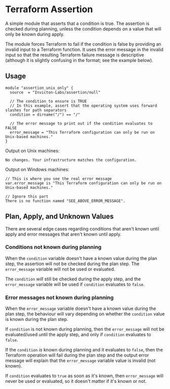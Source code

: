 # Terraform Assertion
A simple module that asserts that a condition is true. The assertion is checked during planning, unless the condition depends on a value that will only be known during apply.

The module forces Terraform to fail if the condition is false by providing an invalid input to a Terraform function. It uses the error message in the invalid input so that the resulting Terraform failure message is descriptive (although it is slightly confusing in the format; see the example below).

## Usage
```
module "assertion_unix_only" {
  source  = "Invicton-Labs/assertion/null"
  
  // The condition to ensure is TRUE
  // In this example, assert that the operating system uses forward slashes for path separators
  condition = dirname("/") == "/"
  
  // The error message to print out if the condition evaluates to FALSE
  error_message = "This Terraform configuration can only be run on Unix-based machines."
}
```

Output on Unix machines:
```
No changes. Your infrastructure matches the configuration.
```

Output on Windows machines:
```
// This is where you see the real error message
var.error_message is "This Terraform configuration can only be run on Unix-based machines."

// Ignore this part
There is no function named "SEE_ABOVE_ERROR_MESSAGE".
```

## Plan, Apply, and Unknown Values

There are several edge cases regarding conditions that aren't known until apply and error messages that aren't known until apply.


### Conditions not known during planning

When the `condition` variable doesn't have a known value during the plan step, the assertion will not be checked during the plan step. The `error_message` variable will not be used or evaluated.

The `condition` _will_ still be checked during the apply step, and the `error_message` variable will be used if `condition` evaluates to `false`.


### Error messages not known during planning

When the `error_message` variable doesn't have a known value during the plan step, the behaviour will vary depending on whether the `condition` value is known during the plan step.

If `condition` is not known during planning, then the `error_message` will not be evaluated/used until the apply step, and only if `condition` evaluates to `false`.

If the `condition` _is_ known during planning and it evaluates to `false`, then the Terraform operation will fail during the plan step and the output error message will explain that the `error_message` variable value is invalid (not known).

If `condition` evaluates to `true` as soon as it's known, then `error_message` will never be used or evaluated, so it doesn't matter if it's known or not.
